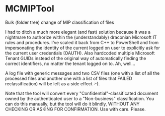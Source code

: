 # MCMIPTool
Bulk (folder tree) change of MIP classification of files

I had to ditch a much more elegant (and fast) solution because it was a nightmare to authorize within the (understandably) draconian Microsoft IT rules and procedures. I've scaled it back from C++ to PowerShell and from impersonating the identity of the current logged on user to explicitly ask for the current user credentials (OAUTH). Also hardcoded multiple Microsoft Tenant GUIDs instead of the original way of automatically finding the correct identifiers, no matter the tenant logged on to. Ah, well...

A log file with generic messages and two CSV files (one with a list of all the processed files and another one with a list of files that FAILED reclassification) will be left as a side effect :-).

Note that the tool will convert every "Confidential"-classificated document owned by the authenticated user to a "Non-business" classification. You can do this manually, but the tool will do it blindly, WITHOUT ANY CHECKING OR ASKING FOR CONFIRMATION. Use with care. Please.
